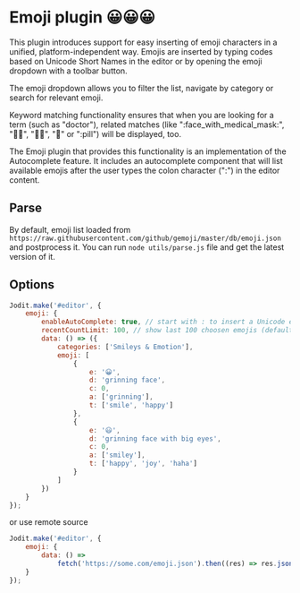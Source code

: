 # Emoji plugin 😀😀😀

This plugin introduces support for easy inserting of emoji characters in a unified, platform-independent way. Emojis are inserted by typing codes based on Unicode Short Names in the editor or by opening the emoji dropdown with a toolbar button.

The emoji dropdown allows you to filter the list, navigate by category or search for relevant emoji.

Keyword matching functionality ensures that when you are looking for a term (such as "doctor"), related matches (like ":face_with_medical_mask:", ":man_health_worker:", ":woman_health_worker:", ":hospital:" or ":pill") will be displayed, too.

The Emoji plugin that provides this functionality is an implementation of the Autocomplete feature. It includes an autocomplete component that will list available emojis after the user types the colon character (":") in the editor content.

## Parse

By default, emoji list loaded from `https://raw.githubusercontent.com/github/gemoji/master/db/emoji.json` and postprocess it.
You can run `node utils/parse.js` file and get the latest version of it.

## Options

```js
Jodit.make('#editor', {
	emoji: {
		enableAutoComplete: true, // start with : to insert a Unicode emoji character. Type at least 2 characters e.g. :fa
		recentCountLimit: 100, // show last 100 choosen emojis (default  10)
		data: () => ({
			categories: ['Smileys & Emotion'],
			emoji: [
				{
					e: '😀',
					d: 'grinning face',
					c: 0,
					a: ['grinning'],
					t: ['smile', 'happy']
				},
				{
					e: '😃',
					d: 'grinning face with big eyes',
					c: 0,
					a: ['smiley'],
					t: ['happy', 'joy', 'haha']
				}
			]
		})
	}
});
```

or use remote source

```js
Jodit.make('#editor', {
	emoji: {
		data: () =>
			fetch('https://some.com/emoji.json').then((res) => res.json())
	}
});
```
